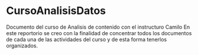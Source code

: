 # CursoAnalisisDatos
Documento del curso de Analisis de contenido con el instructuro Camilo
En este reportorio se creo con la finalidad de concentrar todos los documentos de cada una de las actividades del curso y de esta forma tenerlos organizados. 
